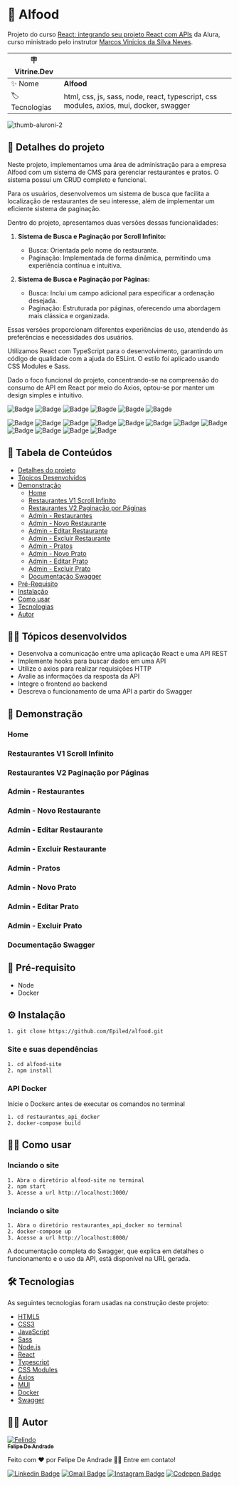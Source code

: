 # 🍲 Alfood
Projeto do curso <a href="https://cursos.alura.com.br/course/react-integrando-projeto-react-apis">React: integrando seu projeto React com APIs</a> da Alura, curso ministrado pelo instrutor <a href="https://www.linkedin.com/in/vinny-neves/">Marcos Vinicios da Silva Neves</a>.

| :placard: Vitrine.Dev |     |
| -------------  | --- |
| :sparkles: Nome        | **Alfood**
| :label: Tecnologias | html, css, js, sass, node, react, typescript, css modules, axios, mui, docker, swagger

<!-- Inserir imagem com a #vitrinedev ao final do link -->
![thumb-aluroni-2](https://github.com/Epiled/aluroni-2-router/assets/55258483/4be912b8-cf45-4a92-9431-1e4e8474ac89#vitrinedev)

<h2 id="detalhes-do-projeto"> 📃 Detalhes do projeto </h2>

Neste projeto, implementamos uma área de administração para a empresa Alfood com um sistema de CMS para gerenciar restaurantes e pratos. O sistema possui um CRUD completo e funcional.

Para os usuários, desenvolvemos um sistema de busca que facilita a localização de restaurantes de seu interesse, além de implementar um eficiente sistema de paginação.

Dentro do projeto, apresentamos duas versões dessas funcionalidades:

1. **Sistema de Busca e Paginação por Scroll Infinito:**
   - Busca: Orientada pelo nome do restaurante.
   - Paginação: Implementada de forma dinâmica, permitindo uma experiência contínua e intuitiva.

2. **Sistema de Busca e Paginação por Páginas:**
   - Busca: Inclui um campo adicional para especificar a ordenação desejada.
   - Paginação: Estruturada por páginas, oferecendo uma abordagem mais clássica e organizada.

Essas versões proporcionam diferentes experiências de uso, atendendo às preferências e necessidades dos usuários.

Utilizamos React com TypeScript para o desenvolvimento, garantindo um código de qualidade com a ajuda do ESLint. O estilo foi aplicado usando CSS Modules e Sass.

Dado o foco funcional do projeto, concentrando-se na compreensão do consumo de API em React por meio do Axios, optou-se por manter um design simples e intuitivo.

![Badge](https://img.shields.io/github/last-commit/Epiled/alfood?style=for-the-badge)
![Badge](https://img.shields.io/github/languages/code-size/Epiled/alfood?style=for-the-badge)
![Badge](https://img.shields.io/github/languages/count/Epiled/alfood?style=for-the-badge)
![Bagde](https://img.shields.io/badge/repo%20status-Beta-cyan?style=for-the-badge)
![Bagde](https://img.shields.io/github/v/release/Epiled/alfood?style=for-the-badge)
![Bagde](https://img.shields.io/github/license/Epiled/alfood?style=for-the-badge)

![Badge](https://img.shields.io/badge/-HTML5-E34F26?style=for-the-badge&logo=html5&logoColor=white)
![Badge](https://img.shields.io/badge/-CSS3-1572B6?style=for-the-badge&logo=css3&logoColor=white)
![Badge](https://img.shields.io/badge/-JS-F7DF1E?style=for-the-badge&logo=javascript&logoColor=black)
![Badge](https://img.shields.io/badge/-Sass-CC6699?style=for-the-badge&logo=sass&logoColor=white)
![Badge](https://img.shields.io/badge/-Node.js-339933?style=for-the-badge&logo=node.js&logoColor=white)
![Badge](https://img.shields.io/badge/-React-61DAFB?style=for-the-badge&logo=react&logoColor=black)
![Badge](https://img.shields.io/badge/-Typescript-3178C6?style=for-the-badge&logo=typescript&logoColor=white)
![Badge](https://img.shields.io/badge/-CSS%20Modules-000000?style=for-the-badge&logo=cssmodules&logoColor=white)
![Badge](https://img.shields.io/badge/-Axios-5A29E4?style=for-the-badge&logo=axios&logoColor=white)
![Badge](https://img.shields.io/badge/-MUI-007FFF?style=for-the-badge&logo=mui&logoColor=white)
![Badge](https://img.shields.io/badge/-Docker-2496ED?style=for-the-badge&logo=docker&logoColor=white)
![Badge](https://img.shields.io/badge/-Swagger-85EA2D?style=for-the-badge&logo=swagger&logoColor=black)

<h2> 📑 Tabela de Conteúdos </h2>

<!--ts-->
   * [Detalhes do projeto](#detalhes-do-projeto)
   * [Tópicos Desenvolvidos](#topicos-curso)
   * [Demonstração](#demonstracao)
     - [Home](#inicio)
     - [Restaurantes V1 Scroll Infinito](#cardapio)
     - [Restaurantes V2 Paginação por Páginas](#sobre)
     - [Admin - Restaurantes](#prato)
     - [Admin - Novo Restaurante](#notFound404)
     - [Admin - Editar Restaurante](#notFound404)
     - [Admin - Excluir Restaurante](#notFound404)
     - [Admin - Pratos](#notFound404)
     - [Admin - Novo Prato](#notFound404)
     - [Admin - Editar Prato](#notFound404)
     - [Admin - Excluir Prato](#notFound404)
     - [Documentação Swagger](#notFound404)
   * [Pré-Requisito](#pre-requisito)
   * [Instalação](#instalacao)
   * [Como usar](#como-usar)
   * [Tecnologias](#tecnologias)
   * [Autor](#autor)
<!--te-->

<h2 id="topicos-curso"> 👩‍🏫 Tópicos desenvolvidos</h2>

<!--ts-->
* Desenvolva a comunicação entre uma aplicação React e uma API REST
* Implemente hooks para buscar dados em uma API
* Utilize o axios para realizar requisições HTTP
* Avalie as informações da resposta da API
* Integre o frontend ao backend
* Descreva o funcionamento de uma API a partir do Swagger
<!--te-->

<h2 id="demonstracao"> 👀 Demonstração </h2>

<h3 id="inicio"> Home </h3>



<h3 id="cardapio"> Restaurantes V1 Scroll Infinito </h3>



<h3 id="cardapio"> Restaurantes V2 Paginação por Páginas </h3>



<h3 id="sobre"> Admin - Restaurantes </h3>



<h3 id="prato"> Admin - Novo Restaurante </h3>



<h3 id="prato"> Admin - Editar Restaurante </h3>



<h3 id="prato"> Admin - Excluir Restaurante </h3>



<h3 id="notFound404"> Admin - Pratos </h3>



<h3 id="notFound404"> Admin - Novo Prato </h3>



<h3 id="notFound404"> Admin - Editar Prato </h3>



<h3 id="notFound404"> Admin - Excluir Prato </h3>



<h3 id="notFound404"> Documentação Swagger </h3>



<h2 id="pre-requisito"> 🚨 Pré-requisito </h2>
<ul>
  <li>Node</li>
  <li>Docker</li>
</ul>

<h2 id="instalacao"> ⚙ Instalação </h2>

```
1. git clone https://github.com/Epiled/alfood.git
```

<h3 id="site-dependencias">Site e suas dependências</h3>

```
1. cd alfood-site
2. npm install
```

<h3 id="site-dependencias">API Docker</h3>

Inicie o Dockerc antes de executar os comandos no terminal

```
1. cd restaurantes_api_docker
2. docker-compose build
```

<h2 id="como-usar"> 👩‍🏫 Como usar </h2>

<h3>Inciando o site</h3>

```
1. Abra o diretório alfood-site no terminal
2. npm start
3. Acesse a url http://localhost:3000/
```

<h3>Inciando o site</h3>

```
1. Abra o diretório restaurantes_api_docker no terminal
2. docker-compose up
3. Acesse a url http://localhost:8000/
```

A documentação completa do Swagger, que explica em detalhes o funcionamento e o uso da API, está disponível na URL gerada.

<h2 id="tecnologias"> 🛠 Tecnologias </h2>

As seguintes tecnologias foram usadas na construção deste projeto:

<ul>
  <li><a href="https://www.w3schools.com/html/default.asp" target="_blank">HTML5</a></li>
  <li><a href="https://www.w3schools.com/css/default.asp" target="_blank">CSS3</a></li>
  <li><a href="https://www.w3schools.com/js/default.asp" target="_blank">JavaScript</a></li>
  <li><a href="https://sass-lang.com/" target="_blank">Sass</a></li>
  <li><a href="https://nodejs.org/en" target="_blank">Node.js</a></li>
  <li><a href="https://react.dev/" target="_blank">React</a></li>
  <li><a href="https://www.typescriptlang.org/" target="_blank">Typescript</a></li>
  <li><a href="https://www.npmjs.com/package/typescript-plugin-css-modules" target="_blank">CSS Modules</a></li>
  <li><a href="https://axios-http.com/ptbr/docs/intro" target="_blank">Axios</a></li>
  <li><a href="https://mui.com/" target="_blank">MUI</a></li>
  <li><a href="https://www.docker.com/" target="_blank">Docker</a></li>
  <li><a href="https://swagger.io/" target="_blank">Swagger</a></li>
</ul>

<h2 id="autor"> 👨‍💻 Autor </h2>

<a href="https://github.com/Epiled">

![Felindo](https://user-images.githubusercontent.com/55258483/178338085-2cea8bf2-6d0c-409a-9d0e-23359b7d303e.png)
 <br />
 <sub><b>Felipe De Andrade</b></sub></a>

Feito com ❤️ por Felipe De Andrade 👋🏽 Entre em contato!

[![Linkedin Badge](https://img.shields.io/badge/-Felipe-blue?style=flat-square&logo=Linkedin&logoColor=white&link=https://www.linkedin.com/in/fademendonca/)](https://www.linkedin.com/in/fademendonca/)
[![Gmail Badge](https://img.shields.io/badge/-felipe.deam98@gmail.com-c14438?style=flat-square&logo=Gmail&logoColor=white&link=mailto:felipe.deam98@gmail.com)](mailto:felipe.deam98@gmail.com)
[![Instagram Badge](https://img.shields.io/badge/-Instagram-e4405f?style=flat-square&logo=Instagram&logoColor=white&link=https://www.instagram.com/felipe.deam/)](https://www.instagram.com/felipe.deam/)
[![Codepen Badge](https://img.shields.io/badge/-Codepen-000000?style=flat-square&logo=Codepen&logoColor=white&link=https://codepen.io/epiled)](https://codepen.io/epiled)
